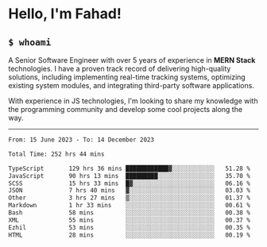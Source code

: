<h1>Hello, I'm Fahad!</h1>

<h2><code>$ whoami</code></h2>

A Senior Software Engineer with over 5 years of experience in **MERN Stack** technologies. I have a proven track record of delivering high-quality solutions, including implementing real-time tracking systems, optimizing existing system modules, and integrating third-party software applications.

With experience in JS technologies, I'm looking to share my knowledge with the programming community and develop some cool projects along the way.

---

<!--START_SECTION:waka-->

```txt
From: 15 June 2023 - To: 14 December 2023

Total Time: 252 hrs 44 mins

TypeScript       129 hrs 36 mins ████████████▓░░░░░░░░░░░░   51.28 %
JavaScript       90 hrs 13 mins  █████████░░░░░░░░░░░░░░░░   35.70 %
SCSS             15 hrs 33 mins  █▓░░░░░░░░░░░░░░░░░░░░░░░   06.16 %
JSON             7 hrs 40 mins   ▓░░░░░░░░░░░░░░░░░░░░░░░░   03.03 %
Other            3 hrs 27 mins   ▒░░░░░░░░░░░░░░░░░░░░░░░░   01.37 %
Markdown         1 hr 33 mins    ░░░░░░░░░░░░░░░░░░░░░░░░░   00.61 %
Bash             58 mins         ░░░░░░░░░░░░░░░░░░░░░░░░░   00.38 %
XML              55 mins         ░░░░░░░░░░░░░░░░░░░░░░░░░   00.37 %
Ezhil            53 mins         ░░░░░░░░░░░░░░░░░░░░░░░░░   00.35 %
HTML             28 mins         ░░░░░░░░░░░░░░░░░░░░░░░░░   00.19 %
```

<!--END_SECTION:waka-->

<!--
**heyFahad/heyFahad** is a ✨ _special_ ✨ repository because its `README.md` (this file) appears on your GitHub profile.

Here are some ideas to get you started:

- 🔭 I’m currently working on ...
- 🌱 I’m currently learning ...
- 👯 I’m looking to collaborate on ...
- 🤔 I’m looking for help with ...
- 💬 Ask me about ...
- 📫 How to reach me: ...
- 😄 Pronouns: ...
- ⚡ Fun fact: ...
-->
